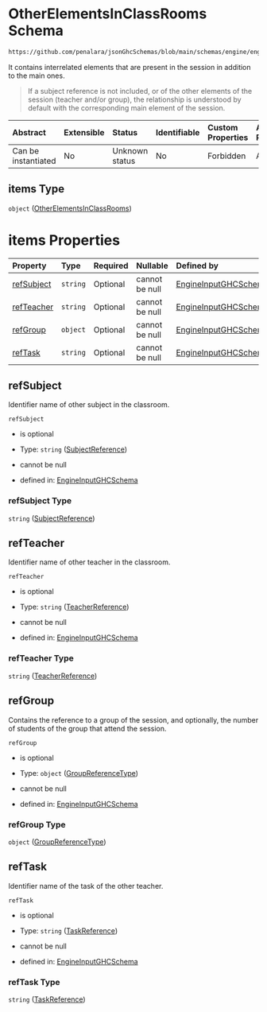 # OtherElementsInClassRooms Schema

```txt
https://github.com/penalara/jsonGhcSchemas/blob/main/schemas/engine/engineSpecification.schema.json#/properties/sessions/items/properties/otherElementsInClassRooms/items
```

It contains interrelated elements that are present in the session in addition to the main ones.

> If a subject reference is not included, or of the other elements of the session (teacher and/or group), the relationship is understood by default with the corresponding main element of the session.

| Abstract            | Extensible | Status         | Identifiable | Custom Properties | Additional Properties | Access Restrictions | Defined In                                                                                               |
| :------------------ | :--------- | :------------- | :----------- | :---------------- | :-------------------- | :------------------ | :------------------------------------------------------------------------------------------------------- |
| Can be instantiated | No         | Unknown status | No           | Forbidden         | Allowed               | none                | [engineSpecification.schema.json\*](../../../out/engineSpecification.schema.json "open original schema") |

## items Type

`object` ([OtherElementsInClassRooms](enginespecification-properties-sessions-session-properties-otherelementsinclassroomslist-otherelementsinclassrooms.md))

# items Properties

| Property                  | Type     | Required | Nullable       | Defined by                                                                                                                                                                                                                                                                                                                                                                  |
| :------------------------ | :------- | :------- | :------------- | :-------------------------------------------------------------------------------------------------------------------------------------------------------------------------------------------------------------------------------------------------------------------------------------------------------------------------------------------------------------------------- |
| [refSubject](#refsubject) | `string` | Optional | cannot be null | [EngineInputGHCSchema](enginespecification-properties-sessions-session-properties-otherelementsinclassroomslist-otherelementsinclassrooms-properties-subjectreference.md "https://github.com/penalara/jsonGhcSchemas/blob/main/schemas/engine/engineSpecification.schema.json#/properties/sessions/items/properties/otherElementsInClassRooms/items/properties/refSubject") |
| [refTeacher](#refteacher) | `string` | Optional | cannot be null | [EngineInputGHCSchema](enginespecification-properties-sessions-session-properties-otherelementsinclassroomslist-otherelementsinclassrooms-properties-teacherreference.md "https://github.com/penalara/jsonGhcSchemas/blob/main/schemas/engine/engineSpecification.schema.json#/properties/sessions/items/properties/otherElementsInClassRooms/items/properties/refTeacher") |
| [refGroup](#refgroup)     | `object` | Optional | cannot be null | [EngineInputGHCSchema](enginespecification-definitions-groupreferencetype.md "https://github.com/penalara/jsonGhcSchemas/blob/main/schemas/engine/engineSpecification.schema.json#/properties/sessions/items/properties/otherElementsInClassRooms/items/properties/refGroup")                                                                                               |
| [refTask](#reftask)       | `string` | Optional | cannot be null | [EngineInputGHCSchema](enginespecification-properties-sessions-session-properties-otherelementsinclassroomslist-otherelementsinclassrooms-properties-taskreference.md "https://github.com/penalara/jsonGhcSchemas/blob/main/schemas/engine/engineSpecification.schema.json#/properties/sessions/items/properties/otherElementsInClassRooms/items/properties/refTask")       |

## refSubject

Identifier name of other subject in the classroom.

`refSubject`

*   is optional

*   Type: `string` ([SubjectReference](enginespecification-properties-sessions-session-properties-otherelementsinclassroomslist-otherelementsinclassrooms-properties-subjectreference.md))

*   cannot be null

*   defined in: [EngineInputGHCSchema](enginespecification-properties-sessions-session-properties-otherelementsinclassroomslist-otherelementsinclassrooms-properties-subjectreference.md "https://github.com/penalara/jsonGhcSchemas/blob/main/schemas/engine/engineSpecification.schema.json#/properties/sessions/items/properties/otherElementsInClassRooms/items/properties/refSubject")

### refSubject Type

`string` ([SubjectReference](enginespecification-properties-sessions-session-properties-otherelementsinclassroomslist-otherelementsinclassrooms-properties-subjectreference.md))

## refTeacher

Identifier name of other teacher in the classroom.

`refTeacher`

*   is optional

*   Type: `string` ([TeacherReference](enginespecification-properties-sessions-session-properties-otherelementsinclassroomslist-otherelementsinclassrooms-properties-teacherreference.md))

*   cannot be null

*   defined in: [EngineInputGHCSchema](enginespecification-properties-sessions-session-properties-otherelementsinclassroomslist-otherelementsinclassrooms-properties-teacherreference.md "https://github.com/penalara/jsonGhcSchemas/blob/main/schemas/engine/engineSpecification.schema.json#/properties/sessions/items/properties/otherElementsInClassRooms/items/properties/refTeacher")

### refTeacher Type

`string` ([TeacherReference](enginespecification-properties-sessions-session-properties-otherelementsinclassroomslist-otherelementsinclassrooms-properties-teacherreference.md))

## refGroup

Contains the reference to a group of the session, and optionally, the number of students of the group that attend the session.

`refGroup`

*   is optional

*   Type: `object` ([GroupReferenceType](enginespecification-definitions-groupreferencetype.md))

*   cannot be null

*   defined in: [EngineInputGHCSchema](enginespecification-definitions-groupreferencetype.md "https://github.com/penalara/jsonGhcSchemas/blob/main/schemas/engine/engineSpecification.schema.json#/properties/sessions/items/properties/otherElementsInClassRooms/items/properties/refGroup")

### refGroup Type

`object` ([GroupReferenceType](enginespecification-definitions-groupreferencetype.md))

## refTask

Identifier name of the task of the other teacher.

`refTask`

*   is optional

*   Type: `string` ([TaskReference](enginespecification-properties-sessions-session-properties-otherelementsinclassroomslist-otherelementsinclassrooms-properties-taskreference.md))

*   cannot be null

*   defined in: [EngineInputGHCSchema](enginespecification-properties-sessions-session-properties-otherelementsinclassroomslist-otherelementsinclassrooms-properties-taskreference.md "https://github.com/penalara/jsonGhcSchemas/blob/main/schemas/engine/engineSpecification.schema.json#/properties/sessions/items/properties/otherElementsInClassRooms/items/properties/refTask")

### refTask Type

`string` ([TaskReference](enginespecification-properties-sessions-session-properties-otherelementsinclassroomslist-otherelementsinclassrooms-properties-taskreference.md))
